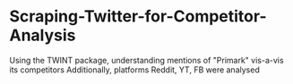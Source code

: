 # Scraping-Twitter-for-Competitor-Analysis
Using the TWINT package, understanding mentions of "Primark" vis-a-vis its competitors
Additionally, platforms Reddit, YT, FB were analysed
